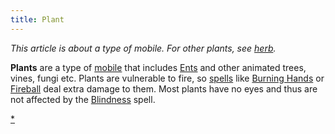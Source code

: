```yaml
---
title: Plant
---
```


*This article is about a type of mobile. For other plants, see
[herb](herb "wikilink").*

**Plants** are a type of [mobile](mobile "wikilink") that includes
[Ents](Ent "wikilink") and other animated trees, vines, fungi etc.
Plants are vulnerable to fire, so [spells](spell "wikilink") like
[Burning Hands](Burning_Hands "wikilink") or
[Fireball](Fireball "wikilink") deal extra damage to them. Most plants
have no eyes and thus are not affected by the
[Blindness](Blindness "wikilink") spell.

[\*](Category:_Plants "wikilink")